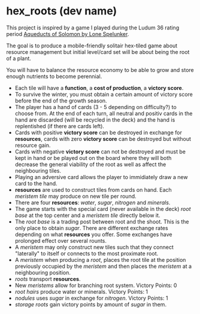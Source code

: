 # hex_roots (dev name)

This project is inspired by a game I played during the Ludum 36 rating period 
[Aqueducts of Solomon by Lone Spelunker](http://ludumdare.com/compo/ludum-dare-36/?action=preview&uid=112022).

The goal is to produce a mobile-friendly solitair hex-tiled game about resource management 
but initial level/card set will be about being the root of a plant.

You will have to balance the resource economy to be able to grow and store enough nutrients to become perennial.

* Each tile will have a **function**, a **cost of production**, a **victory score**.
* To survive the winter, you must obtain a certain amount of victory score before the end of the growth season.
* The player has a hand of cards (3 - 5 depending on difficulty?) to choose from. At the end of each turn, all neutral and positiv cards in the hand are discarded (will be recycled in the deck) and the hand is replentished (if there are cards left).
* Cards with positive **victory score** can be destroyed in exchange for **resources**, cards with zero **victory score** 
can be destroyed but without resource gain.
* Cards with negative **victory score** can not be destroyed and must be kept in hand or be played out on the board where they will both decrease the 
general viability of the root as well as affect the neighbouring tiles.
* Playing an adversive card allows the player to immidiately draw a new card to the hand.
* **resources** are used to construct tiles from cards on hand. Each *meristem tile* may produce on new tile per round.
* There are four **resources**: *water*, *sugar*, *nitrogen* and *minerals*. 
* The game starts with the special card (never available in the deck) *root base* at the top center and a *meristem tile* directly below it.
* The *root base* is a trading post between root and the shoot. This is the only place to obtain *sugar*. There are different exchange rates depending on what **resources** you offer. Some exchanges have prolonged effect over several rounts.
* A *meristem* may only construct new tiles such that they connect "laterally" to itself or connects to the most proximate root.
* A *meristem* when producing a *root*, places the root tile at the position previously occupied by the *meristem* and then places
the *meristem* at a neighbouring position.
* *roots* transport **resources**.
* New *meristems* allow for branching root system. Victory Points: 0
* *root hairs* produce water or minerals. Victory Points: 1
* *nodules* uses *sugar* in exchange for *nitrogen*. Victory Points: 1
* *storage roots* gain victory points by amount of *sugar* in them.
